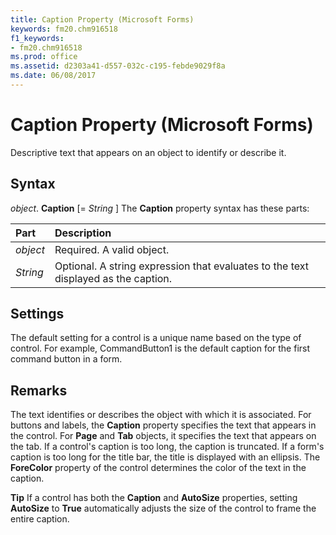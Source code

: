 ```yaml
---
title: Caption Property (Microsoft Forms)
keywords: fm20.chm916518
f1_keywords:
- fm20.chm916518
ms.prod: office
ms.assetid: d2303a41-d557-032c-c195-febde9029f8a
ms.date: 06/08/2017
---
```



# Caption Property (Microsoft Forms)



Descriptive text that appears on an object to identify or describe it.

## Syntax

_object_. **Caption** [= _String_ ]
The  **Caption** property syntax has these parts:


|**Part**|**Description**|
|:-----|:-----|
| _object_|Required. A valid object.|
| _String_|Optional. A string expression that evaluates to the text displayed as the caption.|

## Settings
The default setting for a control is a unique name based on the type of control. For example, CommandButton1 is the default caption for the first command button in a form.

## Remarks

The text identifies or describes the object with which it is associated. For buttons and labels, the  **Caption** property specifies the text that appears in the control. For **Page** and **Tab** objects, it specifies the text that appears on the tab.
If a control's caption is too long, the caption is truncated. If a form's caption is too long for the title bar, the title is displayed with an ellipsis.
The  **ForeColor** property of the control determines the color of the text in the caption.

 **Tip**  If a control has both the  **Caption** and **AutoSize** properties, setting **AutoSize** to **True** automatically adjusts the size of the control to frame the entire caption.


